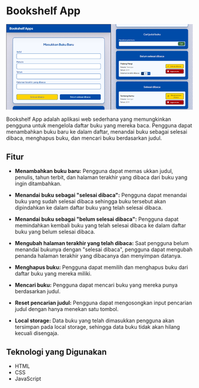 # Bookshelf App

![](assets/preview.png)

Bookshelf App adalah aplikasi web sederhana yang memungkinkan pengguna untuk mengelola daftar buku yang mereka baca. Pengguna dapat menambahkan buku baru ke dalam daftar, menandai buku sebagai selesai dibaca, menghapus buku, dan mencari buku berdasarkan judul.

## Fitur

- **Menambahkan buku baru:**
  Pengguna dapat memas  ukkan judul, penulis, tahun terbit, dan halaman terakhir yang dibaca dari buku yang ingin ditambahkan.

- **Menandai buku sebagai "selesai dibaca":**
  Pengguna dapat menandai buku yang sudah selesai dibaca sehingga buku tersebut akan dipindahkan ke dalam daftar buku yang telah selesai dibaca. 

- **Menandai buku sebagai "belum selesai dibaca":**
  Pengguna dapat memindahkan kembali buku yang telah selesai dibaca ke dalam daftar buku yang belum selesai dibaca.

- **Mengubah halaman terakhir yang telah dibaca:**
  Saat pengguna belum menandai bukunya dengan "selesai dibaca", pengguna dapat mengubah penanda halaman terakhir yang dibacanya dan menyimpan datanya.

- **Menghapus buku:**
  Pengguna dapat memilih dan menghapus buku dari daftar buku yang mereka miliki.

- **Mencari buku:**
  Pengguna dapat mencari buku yang mereka punya berdasarkan judul.

- **Reset pencarian judul:**
  Pengguna dapat mengosongkan input pencarian judul dengan hanya menekan satu tombol.

- **Local storage:**
  Data buku yang telah dimasukkan pengguna akan tersimpan pada local storage, sehingga data buku tidak akan hilang kecuali disengaja.

## Teknologi yang Digunakan

- HTML
- CSS
- JavaScript